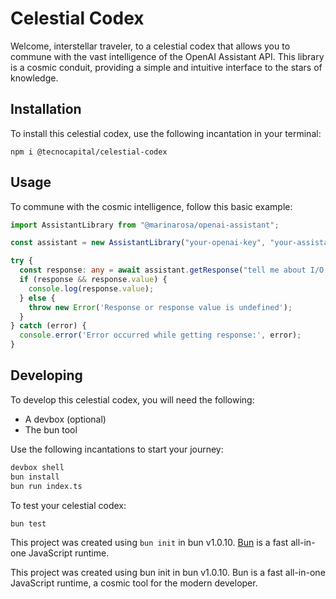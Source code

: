 # Celestial Codex

Welcome, interstellar traveler, to a celestial codex that allows you to commune with the vast intelligence of the OpenAI Assistant API. This library is a cosmic conduit, providing a simple and intuitive interface to the stars of knowledge.


## Installation

To install this celestial codex, use the following incantation in your terminal:

```
npm i @tecnocapital/celestial-codex
```

## Usage

To commune with the cosmic intelligence, follow this basic example:

```typescript
import AssistantLibrary from "@marinarosa/openai-assistant";

const assistant = new AssistantLibrary("your-openai-key", "your-assistant-id");

try {
  const response: any = await assistant.getResponse("tell me about I/O redirectors");
  if (response && response.value) {
    console.log(response.value);
  } else {
    throw new Error('Response or response value is undefined');
  }
} catch (error) {
  console.error('Error occurred while getting response:', error);
}

``````

## Developing

To develop this celestial codex, you will need the following:

- A devbox (optional)
- The bun tool

Use the following incantations to start your journey:

```bash
devbox shell
bun install
bun run index.ts
```

To test your celestial codex:


```bash
bun test
```

This project was created using `bun init` in bun v1.0.10. [Bun](https://bun.sh) is a fast all-in-one JavaScript runtime.

This project was created using bun init in bun v1.0.10. Bun is a fast all-in-one JavaScript runtime, a cosmic tool for the modern developer.
